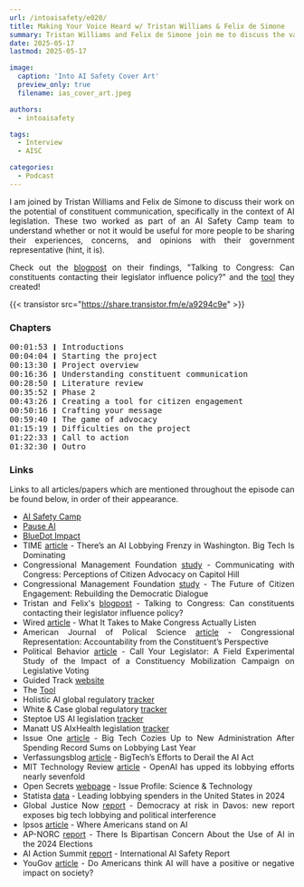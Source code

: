 ```yaml
---
url: /intoaisafety/e020/
title: Making Your Voice Heard w/ Tristan Williams & Felix de Simone
summary: Tristan Williams and Felix de Simone join me to discuss the value of constituent communication on AI
date: 2025-05-17
lastmod: 2025-05-17

image:
  caption: 'Into AI Safety Cover Art'
  preview_only: true
  filename: ias_cover_art.jpeg

authors:
  - intoaisafety

tags:
  - Interview
  - AISC

categories: 
  - Podcast
---
```


<div style="text-align: justify">
I am joined by Tristan Williams and Felix de Simone to discuss their work on the potential of constituent communication, specifically in the context of AI legislation. These two worked as part of an AI Safety Camp team to understand whether or not it would be useful for more people to be sharing their experiences, concerns, and opinions with their government representative (hint, it is).

Check out the <a href="https://forum.effectivealtruism.org/posts/5oStggnYLGzomhvvn/talking-to-congress-can-constituents-contacting-their" target="_blank" rel="noreferrer noopener">blogpost</a> on their findings, "Talking to Congress: Can constituents contacting their legislator influence policy?" and the <a href="https://www.guidedtrack.com/programs/e7xnz7q/run" target="_blank" rel="noreferrer noopener">tool</a> they created!

<!-- "You don't need to be wortking full time on AI safety or have a background in machine learning to have an impact; you can have an impact _as a citizen_." -->

{{< transistor src="https://share.transistor.fm/e/a9294c9e" >}}

### Chapters

<div style="text-align: left; font-family:monospace;">
00:01:53 ❙ Introductions<br>
00:04:04 ❙ Starting the project<br>
00:13:30 ❙ Project overview<br>
00:16:36 ❙ Understanding constituent communication<br>
00:28:50 ❙ Literature review<br>
00:35:52 ❙ Phase 2<br>
00:43:26 ❙ Creating a tool for citizen engagement<br>
00:50:16 ❙ Crafting your message<br>
00:59:40 ❙ The game of advocacy<br>
01:15:19 ❙ Difficulties on the project<br>
01:22:33 ❙ Call to action<br>
01:32:30 ❙ Outro
</div>

### Links

Links to all articles/papers which are mentioned throughout the episode can be found below, in order of their appearance.
- <a href="https://www.aisafety.camp" target="_blank" rel="noreferrer noopener">AI Safety Camp</a>
- <a href="https://pauseai.info" target="_blank" rel="noreferrer noopener">Pause AI</a>
- <a href="https://bluedot.org" target="_blank" rel="noreferrer noopener">BlueDot Impact</a>
- TIME <a href="https://time.com/6972134/ai-lobbying-tech-policy-surge/" target="_blank" rel="noreferrer noopener">article</a> - There’s an AI Lobbying Frenzy in Washington. Big Tech Is Dominating
- Congressional Management Foundation <a href="https://www.congressfoundation.org/storage/documents/CMF_Pubs/cwc-perceptions-of-citizen-advocacy.pdf" target="_blank" rel="noreferrer noopener">study</a> - Communicating with Congress: Perceptions of Citizen Advocacy on Capitol Hill
- Congressional Management Foundation <a href="https://www.congressfoundation.org/storage/documents/CMF_Pubs/cmf_citizen_engagement_rebuilding_democratic_dialogue.pdf" target="_blank" rel="noreferrer noopener">study</a> - The Future of Citizen Engagement: Rebuilding the Democratic Dialogue
- Tristan and Felix's <a href="https://forum.effectivealtruism.org/posts/5oStggnYLGzomhvvn/talking-to-congress-can-constituents-contacting-their" target="_blank" rel="noreferrer noopener">blogpost</a> - Talking to Congress: Can constituents contacting their legislator influence policy?
- Wired <a href="https://www.wired.com/story/opengov-report-congress-constituent-communication/" target="_blank" rel="noreferrer noopener">article</a> - What It Takes to Make Congress Actually Listen
- American Journal of Polical Science <a href="https://projects.iq.harvard.edu/files/cces/files/AnsolabehereKuriwaki_AJPS.pdf" target="_blank" rel="noreferrer noopener">article</a> - Congressional Representation: Accountability from the Constituent’s Perspective
- Political Behavior <a href="https://www.jstor.org/stable/43653416" target="_blank" rel="noreferrer noopener">article</a> - Call Your Legislator: A Field Experimental Study of the Impact of a Constituency Mobilization Campaign on Legislative Voting
- Guided Track <a href="https://www.guidedtrack.com" target="_blank" rel="noreferrer noopener">website</a>
- The <a href="https://www.guidedtrack.com/programs/e7xnz7q/run" target="_blank" rel="noreferrer noopener">Tool</a>
- Holistic AI global regulatory <a href="https://tracker.holisticai.com/feed" target="_blank" rel="noreferrer noopener">tracker</a>
- White & Case global regulatory <a href="https://www.whitecase.com/insight-our-thinking/ai-watch-global-regulatory-tracker" target="_blank" rel="noreferrer noopener">tracker</a>
- Steptoe US AI legislation <a href="https://www.steptoe.com/en/ai-legislative-tracker.html" target="_blank" rel="noreferrer noopener">tracker</a>
- Manatt US AIxHealth legislation <a href="https://www.manatt.com/insights/newsletters/health-highlights/manatt-health-health-ai-policy-tracker" target="_blank" rel="noreferrer noopener">tracker</a>
- Issue One <a href="https://issueone.org/articles/big-tech-spent-record-sums-on-lobbying-last-year/" target="_blank" rel="noreferrer noopener">article</a> - Big Tech Cozies Up to New Administration After Spending Record Sums on Lobbying Last Year
- Verfassungsblog <a href="https://verfassungsblog.de/bigtechs-efforts-to-derail-the-ai-act/" target="_blank" rel="noreferrer noopener">article</a> - BigTech’s Efforts to Derail the AI Act
- MIT Technology Review <a href="https://www.technologyreview.com/2025/01/21/1110260/openai-ups-its-lobbying-efforts-nearly-seven-fold/" target="_blank" rel="noreferrer noopener"> article</a> - OpenAI has upped its lobbying efforts nearly sevenfold
- Open Secrets <a href="https://www.opensecrets.org/federal-lobbying/issues/lobbyists?id=SCI&year=2023" target="_blank" rel="noreferrer noopener">webpage</a> - Issue Profile: Science & Technology
- Statista <a href="https://www.statista.com/statistics/257344/top-lobbying-spenders-in-the-us/" target="_blank" rel="noreferrer noopener">data</a> - Leading lobbying spenders in the United States in 2024
- Global Justice Now <a href="https://www.globaljustice.org.uk/resource/democracy-at-risk-in-davos-new-report-exposes-big-tech-lobbying-and-political-interference/" target="_blank" rel="noreferrer noopener">report</a> - Democracy at risk in Davos: new report exposes big tech lobbying and political interference
- Ipsos <a href="https://www.ipsos.com/en-us/where-americans-stand-ai" target="_blank" rel="noreferrer noopener">article</a> - Where Americans stand on AI
- AP-NORC <a href="https://apnorc.org/projects/there-is-bipartisan-concern-about-the-use-of-ai-in-the-2024-elections/" target="_blank" rel="noreferrer noopener">report</a> - There Is Bipartisan Concern About the Use of AI in the 2024 Elections
- AI Action Summit <a href="https://arxiv.org/pdf/2501.17805" target="_blank" rel="noreferrer noopener">report</a> - International AI Safety Report 
- YouGov <a href="https://today.yougov.com/technology/articles/51368-do-americans-think-ai-will-have-positive-or-negative-impact-society-artificial-intelligence-poll" target="_blank" rel="noreferrer noopener">article</a> - Do Americans think AI will have a positive or negative impact on society?

<!-- end of the list -->
</div>